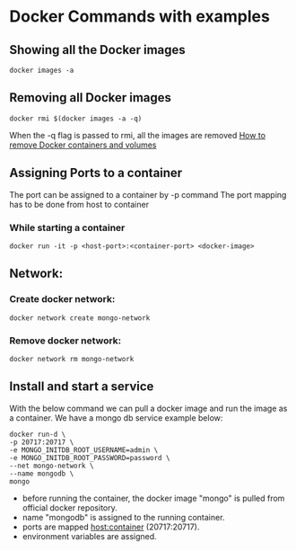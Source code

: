 # Docker Commands with examples


## Showing all the Docker images
    docker images -a
    
## Removing all Docker images
    docker rmi $(docker images -a -q)
When the -q flag is passed to rmi, all the images are removed
[How to remove Docker containers and volumes](https://www.digitalocean.com/community/tutorials/how-to-remove-docker-images-containers-and-volumes)


## Assigning Ports to a container
The port can be assigned to a container by -p command
The port mapping has to be done from host to container
    
### While starting a container
    docker run -it -p <host-port>:<container-port> <docker-image>

## Network:

### Create docker network:
    docker network create mongo-network

### Remove docker network:
    docker network rm mongo-network

## Install and start a service
With the below command we can pull a docker image and run the image as a container. We have a mongo db service example below:

    docker run-d \
    -p 20717:20717 \
    -e MONGO_INITDB_ROOT_USERNAME=admin \
    -e MONGO_INITDB_ROOT_PASSWORD=password \
    --net mongo-network \
    --name mongodb \
    mongo

- before running the container, the docker image "mongo" is pulled from official docker repository.
- name "mongodb" is assigned to the running container.
- ports are mapped <host:container> (20717:20717).
- environment variables are assigned.
